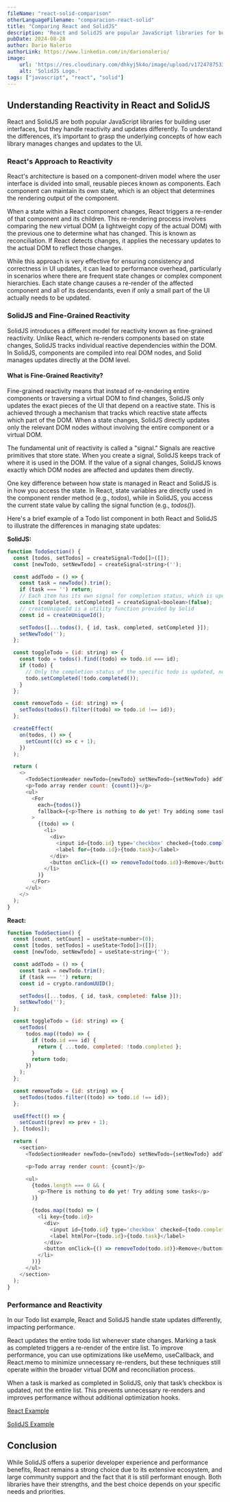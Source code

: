 ```yaml
---
fileName: "react-solid-comparison"
otherLanguageFilename: "comparacion-react-solid"
title: "Comparing React and SolidJS"
description: 'React and SolidJS are popular JavaScript libraries for building user interfaces, but they differ significantly in their reactivity models. This post explores how these differences impact performance and developer experience, especially when managing state updates.'
pubDate: 2024-08-28
author: Dario Nalerio
authorLink: https://www.linkedin.com/in/darionalerio/
image:
    url: 'https://res.cloudinary.com/dhkyj5k4o/image/upload/v1724787533/astro-blog-page/Solid.js_cjeyyb.webp'
    alt: 'SolidJS Logo.'
tags: ["javascript", "react", "solid"]
---
```


## Understanding Reactivity in React and SolidJS

React and SolidJS are both popular JavaScript libraries for building user interfaces, but they handle reactivity and updates differently. To understand the differences, it’s important to grasp the underlying concepts of how each library manages changes and updates to the UI.

### React's Approach to Reactivity

React's architecture is based on a component-driven model where the user interface is divided into small, reusable pieces known as components. Each component can maintain its own state, which is an object that determines the rendering output of the component.

When a state within a React component changes, React triggers a re-render of that component and its children. This re-rendering process involves comparing the new virtual DOM (a lightweight copy of the actual DOM) with the previous one to determine what has changed. This is known as reconciliation. If React detects changes, it applies the necessary updates to the actual DOM to reflect those changes.

While this approach is very effective for ensuring consistency and correctness in UI updates, it can lead to performance overhead, particularly in scenarios where there are frequent state changes or complex component hierarchies. Each state change causes a re-render of the affected component and all of its descendants, even if only a small part of the UI actually needs to be updated.

### SolidJS and Fine-Grained Reactivity

SolidJS introduces a different model for reactivity known as fine-grained reactivity. Unlike React, which re-renders components based on state changes, SolidJS tracks individual reactive dependencies within the DOM. In SolidJS, components are compiled into real DOM nodes, and Solid manages updates directly at the DOM level.

#### What is Fine-Grained Reactivity?

Fine-grained reactivity means that instead of re-rendering entire components or traversing a virtual DOM to find changes, SolidJS only updates the exact pieces of the UI that depend on a reactive state. This is achieved through a mechanism that tracks which reactive state affects which part of the DOM. When a state changes, SolidJS directly updates only the relevant DOM nodes without involving the entire component or a virtual DOM.

The fundamental unit of reactivity is called a "signal." Signals are reactive primitives that store state. When you create a signal, SolidJS keeps track of where it is used in the DOM. If the value of a signal changes, SolidJS knows exactly which DOM nodes are affected and updates them directly.

One key difference between how state is managed in React and SolidJS is in how you access the state. In React, state variables are directly used in the component render method (e.g., *todos*), while in SolidJS, you access the current state value by calling the signal function (e.g., *todos()*).

Here's a brief example of a Todo list component in both React and SolidJS to illustrate the differences in managing state updates:

**SolidJS:**
```javascript
function TodoSection() {
  const [todos, setTodos] = createSignal<Todo[]>([]);
  const [newTodo, setNewTodo] = createSignal<string>('');

  const addTodo = () => {
    const task = newTodo().trim();
    if (task === '') return;
    // Each item has its own signal for completion status, which is updated independently
    const [completed, setCompleted] = createSignal<boolean>(false);
    // createUniqueId is a utility function provided by Solid
    const id = createUniqueId();

    setTodos([...todos(), { id, task, completed, setCompleted }]);
    setNewTodo('');
  };

  const toggleTodo = (id: string) => {
    const todo = todos().find((todo) => todo.id === id);
    if (todo) {
      // Only the completion status of the specific todo is updated, not the entire list
      todo.setCompleted(!todo.completed());
    }
  };

  const removeTodo = (id: string) => {
    setTodos(todos().filter((todo) => todo.id !== id));
  };

  createEffect(
    on(todos, () => {
      setCount((c) => c + 1);
    })
  );

  return (
    <>
      <TodoSectionHeader newTodo={newTodo} setNewTodo={setNewTodo} addTodo={addTodo} />
      <p>Todo array render count: {count()}</p>
      <ul>
        <For
          each={todos()}
          fallback={<p>There is nothing to do yet! Try adding some tasks</p>}
        >
          {(todo) => (
            <li>
              <div>
                <input id={todo.id} type='checkbox' checked={todo.completed()} onChange={() => toggleTodo(todo.id)} />
                <label for={todo.id}>{todo.task}</label>
              </div>
              <button onClick={() => removeTodo(todo.id)}>Remove</button>
            </li>
          )}
        </For>
      </ul>
    </>
  );
}

  ```

**React:**
```javascript
function TodoSection() {
  const [count, setCount] = useState<number>(0);
  const [todos, setTodos] = useState<Todo[]>([]);
  const [newTodo, setNewTodo] = useState<string>('');

  const addTodo = () => {
    const task = newTodo.trim();
    if (task === '') return;
    const id = crypto.randomUUID();

    setTodos([...todos, { id, task, completed: false }]);
    setNewTodo('');
  };

  const toggleTodo = (id: string) => {
    setTodos(
      todos.map((todo) => {
        if (todo.id === id) {
          return { ...todo, completed: !todo.completed };
        }
        return todo;
      })
    );
  };

  const removeTodo = (id: string) => {
    setTodos(todos.filter((todo) => todo.id !== id));
  };

  useEffect(() => {
    setCount((prev) => prev + 1);
  }, [todos]);

  return (
    <section>
      <TodoSectionHeader newTodo={newTodo} setNewTodo={setNewTodo} addTodo={addTodo} />

      <p>Todo array render count: {count}</p>

      <ul>
        {todos.length === 0 && (
          <p>There is nothing to do yet! Try adding some tasks</p>
        )}

        {todos.map((todo) => (
          <li key={todo.id}>
            <div>
              <input id={todo.id} type='checkbox' checked={todo.completed} onChange={() => toggleTodo(todo.id)} />
              <label htmlFor={todo.id}>{todo.task}</label>
            </div>
            <button onClick={() => removeTodo(todo.id)}>Remove</button>
          </li>
        ))}
      </ul>
    </section>
  );
}
```

### Performance and Reactivity

In our Todo list example, React and SolidJS handle state updates differently, impacting performance.

React updates the entire todo list whenever state changes. Marking a task as completed triggers a re-render of the entire list. To improve performance, you can use optimizations like useMemo, useCallback, and React.memo to minimize unnecessary re-renders, but these techniques still operate within the broader virtual DOM and reconciliation process.


When a task is marked as completed in SolidJS, only that task’s checkbox is updated, not the entire list. This prevents unnecessary re-renders and improves performance without additional optimization hooks.

<a href="https://react-todo-example.vercel.app/" target="_blank" >React Example</a>

<a href="https://solid-todo-example.vercel.app/" target="_blank" >SolidJS Example</a>

## Conclusion

While SolidJS offers a superior developer experience and performance benefits, React remains a strong choice due to its extensive ecosystem, and large community support and the fact that it is still performant enough. Both libraries have their strengths, and the best choice depends on your specific needs and priorities.